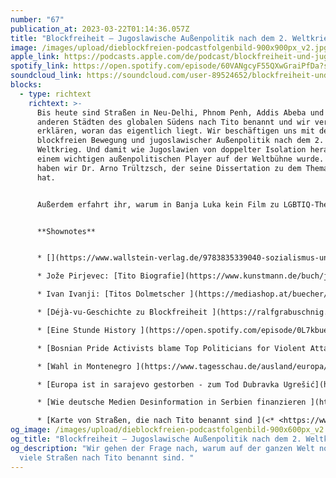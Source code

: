 ```yaml
---
number: "67"
publication_at: 2023-03-22T01:14:36.057Z
title: "Blockfreiheit – Jugoslawische Außenpolitik nach dem 2. Weltkrieg "
image: /images/upload/dieblockfreien-podcastfolgenbild-900x900px_v2.jpg
apple_link: https://podcasts.apple.com/de/podcast/blockfreiheit-und-jugoslawische-au%C3%9Fenpolitik-nach-dem/id1170436903?i=1000605254732
spotify_link: https://open.spotify.com/episode/60VANgcyF55QXwGraiPfDa?si=4ffc22a2bc464bde
soundcloud_link: https://soundcloud.com/user-89524652/blockfreiheit-und-jugoslawische-ausenpolitik-nach-dem-2-weltkrieg
blocks:
  - type: richtext
    richtext: >-
      Bis heute sind Straßen in Neu-Delhi, Phnom Penh, Addis Abeba und vielen
      anderen Städten des globalen Südens nach Tito benannt und wir versuchen zu
      erklären, woran das eigentlich liegt. Wir beschäftigen uns mit der
      blockfreien Bewegung und jugoslawischer Außenpolitik nach dem 2.
      Weltkrieg. Und damit wie Jugoslawien von doppelter Isolation heraus zu
      einem wichtigen außenpolitischen Player auf der Weltbühne wurde. Zu Gast
      haben wir Dr. Arno Trültzsch, der seine Dissertation zu dem Thema verfasst
      hat.


      Außerdem erfahrt ihr, warum in Banja Luka kein Film zu LGBTIQ-Themen gezeigt werden kann, wie es im Wahlkampf in Montenegro so aussieht, wie deutsche Unternehmen Putinpropaganda finanzieren und warum ihr unbedingt Bücher der kürzlich verstorbenen Dubravka Ugrešić lesen solltet.


      **Shownotes**


      * [](https://www.wallstein-verlag.de/9783835339040-sozialismus-und-blockfreiheit.html)[Sozialismus und Blockfreiheit von Arno Trültzsch](https://www.wallstein-verlag.de/9783835339040-sozialismus-und-blockfreiheit.html)

      * Jože Pirjevec: [Tito Biografie](https://www.kunstmann.de/buch/jo-e__pirjevec-tito-9783956142420/t-0/)

      * Ivan Ivanji: [Titos Dolmetscher ](https://mediashop.at/buecher/titos-dolmetscher-2/)

      * [Déjà-vu-Geschichte zu Blockfreiheit ](https://ralfgrabuschnig.com/blockfreie-staaten/)

      * [Eine Stunde History ](https://open.spotify.com/episode/0L7kbueM4MHU56fF5UdnmT?si=82b1a30d625a4c4b)zu Blockfreiheit 

      * [Bosnian Pride Activists blame Top Politicians for Violent Attack](https://balkaninsight.com/2023/03/20/bosnian-pride-activists-blame-top-politicians-for-violent-attack/) (Balkan Insight) 

      * [Wahl in Montenegro ](https://www.tagesschau.de/ausland/europa/djukanovic-stichwahl-montenegro-101.html)(Tagesschau) 

      * [Europa ist in sarajevo gestorben - zum Tod Dubravka Ugrešić](https://www.nzz.ch/feuilleton/europa-ist-in-sarajevo-gestorben-zum-tod-von-dubravka-ugresic-ld.1731136?reduced=true) (NZZ) 

      * [Wie deutsche Medien Desinformation in Serbien finanzieren ](https://www.tagesschau.de/faktenfinder/serbien-medien-finanzierung-101.html)(Tagesschau)

      * [Karte von Straßen, die nach Tito benannt sind ](<* <https://www.google.com/maps/d/viewer?mid=1NHMtY6BDuSZfaxHuM1y6rBH4mog&ll=27.36527378802831%2C13.524220462500004&z=4>>)
og_image: /images/upload/dieblockfreien-podcastfolgenbild-900x600px_v2.jpg
og_title: "Blockfreiheit – Jugoslawische Außenpolitik nach dem 2. Weltkrieg "
og_description: "Wir gehen der Frage nach, warum auf der ganzen Welt noch so
  viele Straßen nach Tito benannt sind. "
---
```

